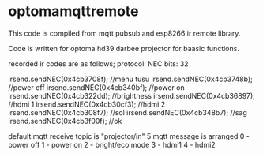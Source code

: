 # optomamqttremote

This code is compiled from mqtt pubsub and esp8266 ir remote library.

Code is written for optoma hd39 darbee projector for baasic functions.

recorded ir codes are as follows;
protocol: NEC
bits: 32

irsend.sendNEC(0x4cb3708f); //menu tusu
irsend.sendNEC(0x4cb3748b); //power off
irsend.sendNEC(0x4cb340bf); //power on
irsend.sendNEC(0x4cb322dd); //brightness
irsend.sendNEC(0x4cb36897); //hdmi 1
irsend.sendNEC(0x4cb30cf3); //hdmi 2
irsend.sendNEC(0x4cb308f7); //sol
irsend.sendNEC(0x4cb348b7); //sag
irsend.sendNEC(0x4cb3f00f); //ok

default mqtt receive topic is "projector/in"
5 mqtt message is arranged
0 - power off
1 - power on
2 - bright/eco mode
3 - hdmi1
4 - hdmi2

